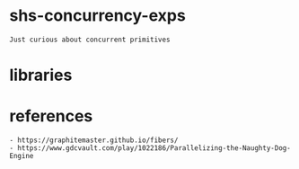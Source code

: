 # shs-concurrency-exps

    Just curious about concurrent primitives
    

# libraries



# references

    - https://graphitemaster.github.io/fibers/
    - https://www.gdcvault.com/play/1022186/Parallelizing-the-Naughty-Dog-Engine


